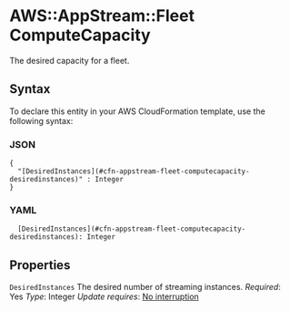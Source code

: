 # AWS::AppStream::Fleet ComputeCapacity<a name="aws-properties-appstream-fleet-computecapacity"></a>

The desired capacity for a fleet\.

## Syntax<a name="aws-properties-appstream-fleet-computecapacity-syntax"></a>

To declare this entity in your AWS CloudFormation template, use the following syntax:

### JSON<a name="aws-properties-appstream-fleet-computecapacity-syntax.json"></a>

```
{
  "[DesiredInstances](#cfn-appstream-fleet-computecapacity-desiredinstances)" : Integer
}
```

### YAML<a name="aws-properties-appstream-fleet-computecapacity-syntax.yaml"></a>

```
  [DesiredInstances](#cfn-appstream-fleet-computecapacity-desiredinstances): Integer
```

## Properties<a name="aws-properties-appstream-fleet-computecapacity-properties"></a>

`DesiredInstances`  <a name="cfn-appstream-fleet-computecapacity-desiredinstances"></a>
The desired number of streaming instances\.
*Required*: Yes
*Type*: Integer
*Update requires*: [No interruption](https://docs.aws.amazon.com/AWSCloudFormation/latest/UserGuide/using-cfn-updating-stacks-update-behaviors.html#update-no-interrupt)
